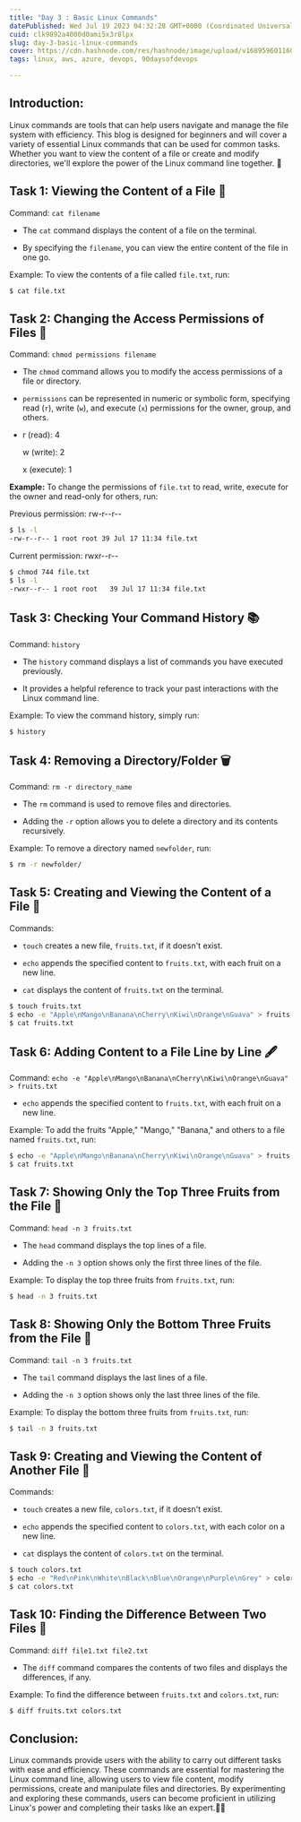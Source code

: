```yaml
---
title: "Day 3 : Basic Linux Commands"
datePublished: Wed Jul 19 2023 04:32:28 GMT+0000 (Coordinated Universal Time)
cuid: clk9892a4000d0ami5x3r8lpx
slug: day-3-basic-linux-commands
cover: https://cdn.hashnode.com/res/hashnode/image/upload/v1689596011607/4805f995-ee5f-48ed-8ef9-8c5bb3aa16b6.png
tags: linux, aws, azure, devops, 90daysofdevops

---
```


## Introduction:

Linux commands are tools that can help users navigate and manage the file system with efficiency. This blog is designed for beginners and will cover a variety of essential Linux commands that can be used for common tasks. Whether you want to view the content of a file or create and modify directories, we'll explore the power of the Linux command line together. 🚀

## Task 1: Viewing the Content of a File 👀

Command: `cat filename`

* The `cat` command displays the content of a file on the terminal.
    
* By specifying the `filename`, you can view the entire content of the file in one go.
    

Example: To view the contents of a file called `file.txt`, run:

```bash
$ cat file.txt
```

## Task 2: Changing the Access Permissions of Files 🔐

Command: `chmod permissions filename`

* The `chmod` command allows you to modify the access permissions of a file or directory.
    
* `permissions` can be represented in numeric or symbolic form, specifying read (`r`), write (`w`), and execute (`x`) permissions for the owner, group, and others.
    
* r (read): 4
    
    w (write): 2
    
    x (execute): 1
    

**Example:** To change the permissions of `file.txt` to read, write, execute for the owner and read-only for others, run:

Previous permission: rw-r--r--

```bash
$ ls -l
-rw-r--r-- 1 root root 39 Jul 17 11:34 file.txt
```

Current permission: rwxr--r--

```bash
$ chmod 744 file.txt
$ ls -l
-rwxr--r-- 1 root root   39 Jul 17 11:34 file.txt
```

## Task 3: Checking Your Command History 📚

Command: `history`

* The `history` command displays a list of commands you have executed previously.
    
* It provides a helpful reference to track your past interactions with the Linux command line.
    

Example: To view the command history, simply run:

```bash
$ history
```

## Task 4: Removing a Directory/Folder 🗑️

Command: `rm -r directory_name`

* The `rm` command is used to remove files and directories.
    
* Adding the `-r` option allows you to delete a directory and its contents recursively.
    

Example: To remove a directory named `newfolder`, run:

```bash
$ rm -r newfolder/
```

## Task 5: Creating and Viewing the Content of a File 📝

Commands:

* `touch` creates a new file, `fruits.txt`, if it doesn't exist.
    
* `echo` appends the specified content to `fruits.txt`, with each fruit on a new line.
    
* `cat` displays the content of `fruits.txt` on the terminal.
    

```bash
$ touch fruits.txt
$ echo -e "Apple\nMango\nBanana\nCherry\nKiwi\nOrange\nGuava" > fruits.txt
$ cat fruits.txt
```

## Task 6: Adding Content to a File Line by Line 🖋️

Command: `echo -e "Apple\nMango\nBanana\nCherry\nKiwi\nOrange\nGuava" > fruits.txt`

* `echo` appends the specified content to `fruits.txt`, with each fruit on a new line.
    

Example: To add the fruits "Apple," "Mango," "Banana," and others to a file named `fruits.txt`, run:

```bash
$ echo -e "Apple\nMango\nBanana\nCherry\nKiwi\nOrange\nGuava" > fruits.txt
$ cat fruits.txt
```

## Task 7: Showing Only the Top Three Fruits from the File 🥇

Command: `head -n 3 fruits.txt`

* The `head` command displays the top lines of a file.
    
* Adding the `-n 3` option shows only the first three lines of the file.
    

Example: To display the top three fruits from `fruits.txt`, run:

```bash
$ head -n 3 fruits.txt
```

## Task 8: Showing Only the Bottom Three Fruits from the File 🥉

Command: `tail -n 3 fruits.txt`

* The `tail` command displays the last lines of a file.
    
* Adding the `-n 3` option shows only the last three lines of the file.
    

Example: To display the bottom three fruits from `fruits.txt`, run:

```bash
$ tail -n 3 fruits.txt
```

## Task 9: Creating and Viewing the Content of Another File 🌈

Commands:

* `touch` creates a new file, `colors.txt`, if it doesn't exist.
    
* `echo` appends the specified content to `colors.txt`, with each color on a new line.
    
* `cat` displays the content of `colors.txt` on the terminal.
    

```bash
$ touch colors.txt
$ echo -e "Red\nPink\nWhite\nBlack\nBlue\nOrange\nPurple\nGrey" > colors.txt
$ cat colors.txt
```

## Task 10: Finding the Difference Between Two Files 🔄

Command: `diff file1.txt file2.txt`

* The `diff` command compares the contents of two files and displays the differences, if any.
    

Example: To find the difference between `fruits.txt` and `colors.txt`, run:

```bash
$ diff fruits.txt colors.txt
```

## Conclusion:

Linux commands provide users with the ability to carry out different tasks with ease and efficiency. These commands are essential for mastering the Linux command line, allowing users to view file content, modify permissions, create and manipulate files and directories. By experimenting and exploring these commands, users can become proficient in utilizing Linux's power and completing their tasks like an expert.🐧🌟